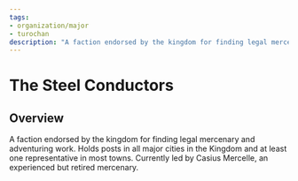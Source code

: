 ```yaml
---
tags:
- organization/major
- turochan
description: "A faction endorsed by the kingdom for finding legal mercenary and adventuring work. Holds posts in all major cities in the Kingdom and at least one representative in most towns. Currently led by Casius Mercelle, an experienced but retired mercenary."
---
```

# The Steel Conductors
## Overview
A faction endorsed by the kingdom for finding legal mercenary and adventuring work. Holds posts in all major cities in the Kingdom and at least one representative in most towns. Currently led by Casius Mercelle, an experienced but retired mercenary.